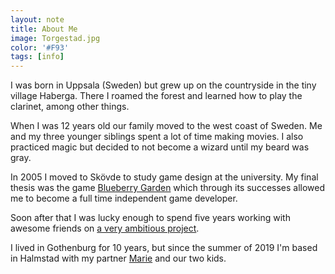 ```yaml
---
layout: note
title: About Me
image: Torgestad.jpg
color: '#F93'
tags: [info]
---
```


I was born in Uppsala (Sweden) but grew up on the countryside in the
tiny village Haberga. There I roamed the forest and learned how to
play the clarinet, among other things.

When I was 12 years old our family moved to the west coast of
Sweden. Me and my three younger siblings spent a lot of time making
movies. I also practiced magic but decided to not become a wizard
until my beard was gray.

In 2005 I moved to Skövde to study game design at the university. My
final thesis was the game [Blueberry Garden](/blueberry-garden) which
through its successes allowed me to become a full time independent
game developer.

Soon after that I was lucky enough to spend five years working with
awesome friends on [a very ambitious project](/else-heart-break).

I lived in Gothenburg for 10 years, but since the summer of 2019 I'm
based in Halmstad with my partner [Marie](http://mariesundberg.com)
and our two kids.
